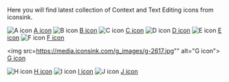 Here you will find latest collection of Context and Text Editing icons from iconsink.

<img src="https://media.iconsink.com/g_images/a-2597.jpg" alt="A icon">
<a href="https://www.iconsink.com/icon/a-2597">A icon</a>

<img src="https://media.iconsink.com/g_images/b-2601.jpg" alt="B icon">
<a href="https://www.iconsink.com/icon/b-2601">B icon</a>

<img src="https://media.iconsink.com/g_images/c-2605.jpg" alt="C icon">
<a href="https://www.iconsink.com/icon/c-2605">C icon</a>

<img src="https://media.iconsink.com/g_images/d-2607.jpg" alt="D icon">
<a href="https://www.iconsink.com/icon/d-2607">D icon</a>

<img src="https://media.iconsink.com/g_images/e-2611.jpg" alt="E icon">
<a href="https://www.iconsink.com/icon/e-2611">E icon</a>

<img src="https://media.iconsink.com/g_images/f-2612.jpg" alt="F icon">
<a href="https://www.iconsink.com/icon/f-2612">F icon</a>

<img src=https://media.iconsink.com/g_images/g-2617.jpg"" alt="G icon">
<a href="https://www.iconsink.com/icon/g-2617">G icon</a>

<img src="https://media.iconsink.com/g_images/h-2618.jpg" alt="H icon">
<a href="https://www.iconsink.com/icon/h-2618">H icon</a>

<img src="https://media.iconsink.com/g_images/i-2622.jpg" alt="I icon">
<a href="https://www.iconsink.com/icon/i-2622">I icon</a>

<img src="https://media.iconsink.com/g_images/j-2626.jpg" alt="J icon">
<a href="https://www.iconsink.com/icon/j-2626">J icon</a>

